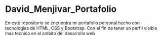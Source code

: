 # David_Menjivar_Portafolio

En este repositorio se encuentra mi portafolio personal hecho con tecnologias de HTML, CSS y Bootstrap. Con el fin de tener un perfil visible mas tecnico en el ambito del desarrollo web
